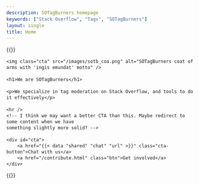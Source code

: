 ```yaml
---
description: SOTagBurners homepage
keywords: ["Stack Overflow", "Tags", "SOTagBurners"]
layout: single
title: Home
---
```



{{<raw>}}

<div class="cta-container" id="who-we-are">

    <img class="cta" src="/images/sotb_coa.png" alt="SOTagBurners coat of arms with 'ingis emundat' motto" />

    <h1>We are SOTagBurners</h1>

    <p>We specialize in tag moderation on Stack Overflow, and tools to do it effectively</p>

    <hr />
    <!-- I think we may want a better CTA than this. Maybe redirect to some content when we have
    something slightly more solid? -->

    <div id="cta">
        <a href="{{< data "shared" "chat" "url" >}}" class="cta-button">Chat with us</a>
        <a href="/contribute.html" class="btn">Get involved</a>
    </div>
</div>
{{</raw>}}


